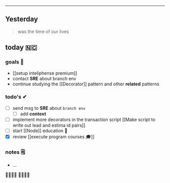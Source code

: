 
---
## Yesterday
> was the time of our lives

## today 🇳‍🇨

### goals 🏴
- [[setup inteliphense premium]]
- contact **SRE** about branch env
- continue studying the [[Decorator]] pattern and other **related** patterns

### todo's ✔
- [ ] send msg to **SRE** about `branch env`
	- [ ] add **context**
- [ ] implement more decorators in the transaction script [[Make script to write out lead and estima id pairs]]
- [ ] start [[Node]] education 🎒
- [x] review [[execute program courses 🎓]]

### notes 🗒
- ... 

🍋‍🟩🍋‍🟩
🍋‍🟩🍋‍🟩